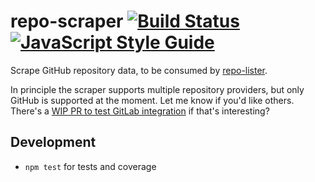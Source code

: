 # repo-scraper [![Build Status](https://travis-ci.org/gaggle/repo-scraper.svg?branch=master)](https://travis-ci.org/gaggle/repo-scraper) [![JavaScript Style Guide](https://img.shields.io/badge/code_style-standard-brightgreen.svg)](https://standardjs.com)
Scrape GitHub repository data, to be consumed by [repo-lister][repo-lister].

In principle the scraper supports multiple repository providers, but only GitHub is supported at the moment. Let me know if you'd like others. There's a [WIP PR to test GitLab integration][gl-pr] if that's interesting?


## Development
* `npm test` for tests and coverage


[repo-lister]: https://github.com/gaggle/repo-lister
[gl-pr]: https://github.com/gaggle/repo-scraper/pull/1
